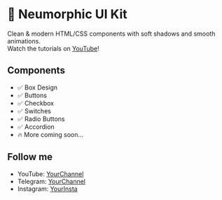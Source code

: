 # 🎨 Neumorphic UI Kit
Clean & modern HTML/CSS components with soft shadows and smooth animations.  
Watch the tutorials on [YouTube](https://youtube.com/@Acawon)!

## Components
- ✅ Box Design
- ✅ Buttons
- ✅ Checkbox
- ✅ Switches
- ✅ Radio Buttons
- ✅ Accordion
- 🔥 More coming soon...

## Follow me
- YouTube: [YourChannel](https://youtube.com/@Acawon)
- Telegram: [YourChannel](https://t.me/YourChannel)
- Instagram: [YourInsta](https://instagram.com/YourInsta)
